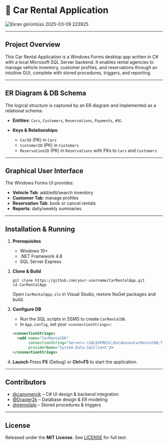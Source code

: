 # 🚗 Car Rental Application

![Ekran görüntüsü 2025-03-09 223925](https://github.com/user-attachments/assets/ac5a1a8b-8443-4f3c-9ba6-3c2b10cec159)

---

## Project Overview

This Car Rental Application is a Windows Forms desktop app written in C# with a local Microsoft SQL Server backend. It enables rental agencies to manage vehicle inventory, customer profiles, and reservations through an intuitive GUI, complete with stored procedures, triggers, and reporting.

---

## ER Diagram & DB Schema

The logical structure is captured by an ER diagram and implemented as a relational schema:

* **Entities**: `Cars`, `Customers`, `Reservations`, `Payments`, etc.
* **Keys & Relationships**:

  * `CarID` (PK) in `Cars`
  * `CustomerID` (PK) in `Customers`
  * `ReservationID` (PK) in `Reservations` with FKs to `Cars` and `Customers`

---

## Graphical User Interface

The Windows Forms UI provides:

* **Vehicle Tab**: add/edit/search inventory
* **Customer Tab**: manage profiles
* **Reservation Tab**: book or cancel rentals
* **Reports**: daily/weekly summaries

---

## Installation & Running

1. **Prerequisites**

   * Windows 10+
   * .NET Framework 4.8
   * SQL Server Express

2. **Clone & Build**

   ```
   git clone https://github.com/your-username/CarRentalApp.git
   cd CarRentalApp
   ```

   Open `CarRentalApp.sln` in Visual Studio, restore NuGet packages and build.

3. **Configure DB**

   * Run the SQL scripts in SSMS to create `CarRentalDB`.
   * In `App.config`, set your `<connectionStrings>`:

   ```xml
   <connectionStrings>
     <add name="CarRentalDb"
          connectionString="Server=.\SQLEXPRESS;Database=CarRentalDB;Trusted_Connection=True;"
          providerName="System.Data.SqlClient"/>
   </connectionStrings>
   ```

4. **Launch**
   Press **F5** (Debug) or **Ctrl+F5** to start the application.

---

## Contributors

* [@canomercik](https://github.com/canomercik) – C# UI design & backend integration
* [@Draster2k](https://github.com/Draster2k) – Database design & ER modeling
* [@iremsilalp](https://github.com/iremsilalp) – Stored procedures & triggers

---

## License

Released under the **MIT License**. See [LICENSE](LICENSE) for full text.
